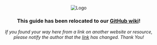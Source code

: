 <p align="center"><img src="https://github.com/SytexMC/Minecraft-Server-Optimization-old/assets/123174767/3b90382d-2dfc-4e3f-bac4-81a5e8f6633d" alt="Logo"></p>

<h3 align="center">This guide has been relocated to our <a href="https://github.com/SytexMC/Minecraft-Server-Optimization-Guide/wiki">GitHub wiki</a>!</h3>  

<div align="center"><i>If you found your way here from a link on another website or resource,<br />please notify the author that the <a href="https://github.com/SytexMC/Minecraft-Server-Optimization-Guide/wiki">link</a> has changed. Thank You!</i></div>
